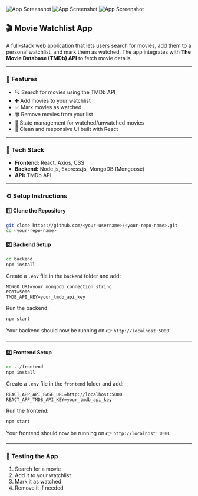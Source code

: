 ![App Screenshot](./assets/login.png)
![App Screenshot](./assets/home.png)
![App Screenshot](./assets/watchlist.png)


## 🎬 Movie Watchlist App

A full-stack web application that lets users search for movies, add them to a personal watchlist, and mark them as watched. The app integrates with **The Movie Database (TMDb) API** to fetch movie details.

---

### 🚀 Features

* 🔍 Search for movies using the TMDb API
* ➕ Add movies to your watchlist
* ✅ Mark movies as watched
* 🗑 Remove movies from your list
* 🧠 State management for watched/unwatched movies
* 🎨 Clean and responsive UI built with React

---

### 🧰 Tech Stack

* **Frontend:** React, Axios, CSS
* **Backend:** Node.js, Express.js, MongoDB (Mongoose)
* **API:** TMDb API

---

### ⚙️ Setup Instructions

#### 1️⃣ Clone the Repository

```bash
git clone https://github.com/<your-username>/<your-repo-name>.git
cd <your-repo-name>
```

#### 2️⃣ Backend Setup

```bash
cd backend
npm install
```

Create a `.env` file in the `backend` folder and add:

```
MONGO_URI=your_mongodb_connection_string
PORT=5000
TMDB_API_KEY=your_tmdb_api_key
```

Run the backend:

```bash
npm start
```

Your backend should now be running on
👉 `http://localhost:5000`

---

#### 3️⃣ Frontend Setup

```bash
cd ../frontend
npm install
```

Create a `.env` file in the `frontend` folder and add:

```
REACT_APP_API_BASE_URL=http://localhost:5000
REACT_APP_TMDB_API_KEY=your_tmdb_api_key
```

Run the frontend:

```bash
npm start
```

Your frontend should now be running on
👉 `http://localhost:3000`

---

### 🧪 Testing the App

1. Search for a movie
2. Add it to your watchlist
3. Mark it as watched
4. Remove it if needed


